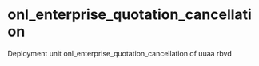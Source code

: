 # onl_enterprise_quotation_cancellation

Deployment unit onl_enterprise_quotation_cancellation of uuaa rbvd